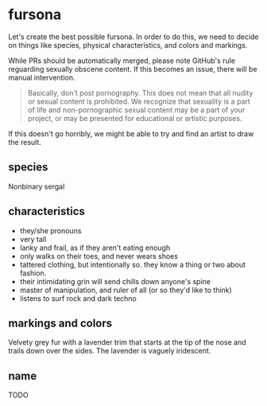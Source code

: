 # fursona

Let's create the best possible fursona. In order to do this, we need to decide on things like species, physical characteristics, and colors and markings.

While PRs should be automatically merged, please note GitHub's rule reguarding sexually obscene content. If this becomes an issue, there will be manual intervention.

> Basically, don't post pornography. This does not mean that all nudity or sexual content is prohibited. We recognize that sexuality is a part of life and non-pornographic sexual content may be a part of your project, or may be presented for educational or artistic purposes.

If this doesn't go horribly, we might be able to try and find an artist to draw the result.

## species

Nonbinary sergal

## characteristics

- they/she pronouns
- very tall
- lanky and frail, as if they aren't eating enough
- only walks on their toes, and never wears shoes
- tattered clothing, but intentionally so. they know a thing or two about fashion.
- their intimidating grin will send chills down anyone's spine
- master of manipulation, and ruler of all (or so they'd like to think)
- listens to surf rock and dark techno

## markings and colors

Velvety grey fur with a lavender trim that starts at the tip of the nose and trails down over the sides. The lavender is vaguely iridescent.

## name

TODO
